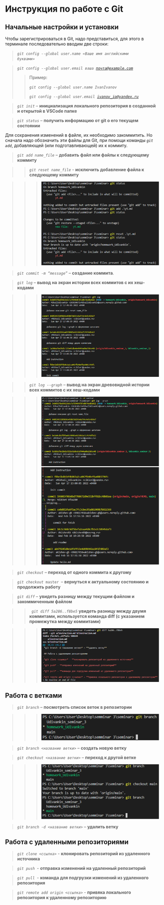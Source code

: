 # Инструкция по работе с Git

## Начальные настройки и установки

Чтобы зарегистрироваться в Git, надо представиться, для этого в терминале последовательно вводим две строки:
><code>*git config --global user.name «Ваше имя английскими буквами»*</code>

><code>*git config --global user.email ваша почта@example.com*</code> 
>>Пример:
>>
>><code>*git config --global user.name IvanIvanov*</code>
>>
>><code>*git config --global user.email ivanov_ip@yandex.ru*</code>

><code>*git init*</code> – **инициализация локального репозитория в созданной и открытой в VSCode папке**

><code>*git status*</code> – **получить информацию от git о его текущем состоянии**

 Для сохранения изменений в файле, их необходимо закоммитить. Но сначала надо обозначить эти файлы для Git, при помощи команды <code>*git add*</code>, добавляющей (или подготавливающей) их к коммиту.

><code>*git add name_file*</code> – **добавить файл или файлы к следующему коммиту**

>><code>*git reset name_file*</code> - **исключить добавление файла к следующему коммиту**

>>>![git add and reset](git%20reset.png)

><code>*git commit -m “message”*</code> – **создание коммита**.

><code>*git log*</code> – **вывод на экран истории всех коммитов с их хеш-кодами**

>>>![git log](git%20log.png)

>><code>*git log --graph*</code> – **вывод на экран древовидной истории всех коммитов с их хеш-кодами**

>>>![git log graph](git%20log%20graph_1.png)
>>>![git log graph](git%20log%20graph_2.png)

><code>*git checkout*</code> – **переход от одного коммита к другому**


><code>*git checkout* master </code>– **вернуться к актуальному состоянию и продолжить работу**

><code>*git diff*</code> – **увидеть разницу между текущим файлом и закоммиченным файлом**

>><code> *git diff 5a286..f8be5*</code> 
 **увидеть разницу между двумя коммитами, используется команда diff (с указанием промежутка между коммитами)**

 >>>![git diff](git%20diff.png)

## Работа с ветками

><code>*git branch*</code> – **посмотреть список веток в репозитории**

>>>![git branch](git%20branch.png)

><code>*git branch <название ветки>*</code> – **создать новую ветку**

><code>*git checkout <название ветки>*</code> – **переход к другой ветке**

>>>![git checkout](git%20checkout.png)

><code>*git branch -d <название ветки>*</code> – **удалить ветку**

## Работа с удаленными репозиториями

><code>*git clone <ссылка>*</code> - **клонировать репозиторий из удаленного источника**

><code>*git push* </code>- **отправка изменений на удаленный репозиторий**

><code>*git pull* </code>- **команда для подгрузки изменений из удаленного репозитория**

><code>*git remote add origin <ссылка>*</code> - **привяка локального репозитория к удаленному репозиторию**
